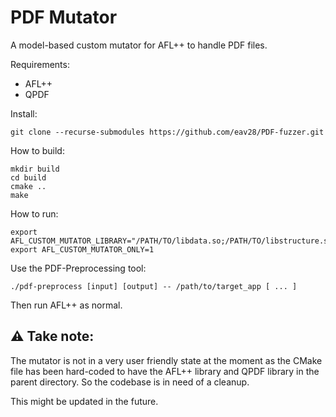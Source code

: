 # PDF Mutator

A model-based custom mutator for AFL++ to handle PDF files.

Requirements:
- AFL++
- QPDF

Install:

```
git clone --recurse-submodules https://github.com/eav28/PDF-fuzzer.git
```

How to build:

```
mkdir build
cd build
cmake ..
make
```

How to run:

```
export AFL_CUSTOM_MUTATOR_LIBRARY="/PATH/TO/libdata.so;/PATH/TO/libstructure.so"
export AFL_CUSTOM_MUTATOR_ONLY=1
```

Use the PDF-Preprocessing tool:

```
./pdf-preprocess [input] [output] -- /path/to/target_app [ ... ]
```

Then run AFL++ as normal.

## ⚠️ Take note:
The mutator is not in a very user friendly state at the moment as the CMake file has been hard-coded to have the AFL++ library and QPDF library in the parent directory. So the codebase is in need of a cleanup.

This might be updated in the future.

